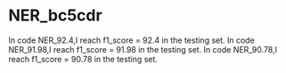 # NER_bc5cdr

In code NER_92.4,I reach f1_score = 92.4 in the testing set.
In code NER_91.98,I reach f1_score = 91.98 in the testing set.
In code NER_90.78,I reach f1_score = 90.78 in the testing set.

